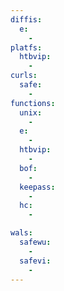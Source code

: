 ```yaml
---
diffis:
  e:
    -
platfs:
  htbvip:
    -
curls:
  safe:
    -
functions:
  unix:
    -
  e:
    -
  htbvip:
    -
  bof:
    -
  keepass:
    -
  hc:
    -

wals:
  safewu:
    -
  safevi:
    -
---
```

